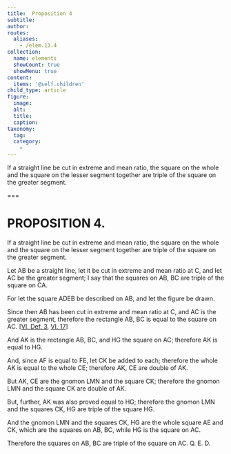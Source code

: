 ```yaml
---
title:  Proposition 4
subtitle: 
author:
routes:
  aliases:
    - /elem.13.4
collection:
  name: elements
  showCount: true
  showMenu: true
content:
  items: '@self.children'
child_type: article
figure:
  image:
  alt:
  title:
  caption:
taxonomy:
  tag:
  category:
    - 
---
```


<p><hi rend="ital">If a straight line be cut in extreme and mean ratio</hi>, <hi rend="ital">the square on the whole and the square on the lesser segment together are triple of the square on the greater segment.</hi>
      </p>

===

<h1>PROPOSITION 4.</h1>
<p><span class="ital">If a straight line be cut in extreme and mean ratio</span>, <span class="ital">the square on the whole and the square on the lesser segment together are triple of the square on the greater segment.</span>
      </p>

<p>Let <span class="ital">AB</span> be a straight line, let it be cut in extreme and mean ratio at <span class="ital">C</span>, and let <span class="ital">AC</span> be the greater segment; I say that the squares on <span class="ital">AB</span>, <span class="ital">BC</span> are triple of the square on <span class="ital">CA</span>. 
      </p>

<p>For let the square <span class="ital">ADEB</span> be described on <span class="ital">AB</span>, and let the figure be drawn. </p>

<p>Since then <span class="ital">AB</span> has been cut in extreme and mean ratio at <span class="ital">C</span>, and <span class="ital">AC</span> is the greater segment, therefore the rectangle <span class="ital">AB</span>, <span class="ital">BC</span> is equal to the square on <span class="ital">AC</span>. [<a href="/elem.6.def.3">VI. Def. 3</a>, <a href="/elem.6.17">VI. 17</a>] </p>

<p>And <span class="ital">AK</span> is the rectangle <span class="ital">AB</span>, <span class="ital">BC</span>, and <span class="ital">HG</span> the square on <span class="ital">AC</span>; therefore <span class="ital">AK</span> is equal to <span class="ital">HG</span>. <pb n="448"/></p>

<p>And, since <span class="ital">AF</span> is equal to <span class="ital">FE</span>, let <span class="ital">CK</span> be added to each; therefore the whole <span class="ital">AK</span> is equal to the whole <span class="ital">CE</span>; therefore <span class="ital">AK</span>, <span class="ital">CE</span> are double of <span class="ital">AK</span>. </p>

<p>But <span class="ital">AK</span>, <span class="ital">CE</span> are the gnomon <span class="ital">LMN</span> and the square <span class="ital">CK</span>; therefore the gnomon <span class="ital">LMN</span> and the square <span class="ital">CK</span> are double of <span class="ital">AK</span>. </p>

<p>But, further, <span class="ital">AK</span> was also proved equal to <span class="ital">HG</span>; therefore the gnomon <span class="ital">LMN</span> and the squares <span class="ital">CK</span>, <span class="ital">HG</span> are triple of the square <span class="ital">HG</span>. </p>

<p>And the gnomon <span class="ital">LMN</span> and the squares <span class="ital">CK</span>, <span class="ital">HG</span> are the whole square <span class="ital">AE</span> and <span class="ital">CK</span>, which are the squares on <span class="ital">AB</span>, <span class="ital">BC</span>, while <span class="ital">HG</span> is the square on <span class="ital">AC</span>. </p>

<p>Therefore the squares on <span class="ital">AB</span>, <span class="ital">BC</span> are triple of the square on <span class="ital">AC</span>. Q. E. D.</p>
